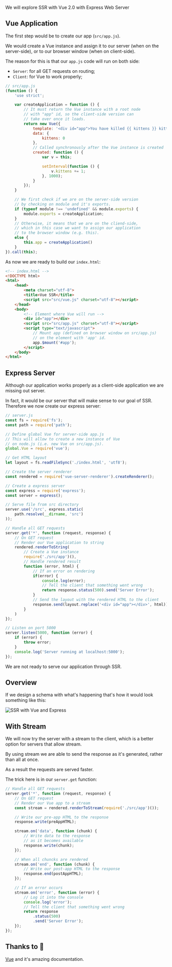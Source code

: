 We will explore SSR with Vue 2.0 with Express Web Server

## Vue Application

The first step would be to create our app (`src/app.js`).

We would create a Vue instance and assign it to our server (when on the server-side),
or to our browser window (when on client-side).

The reason for this is that our `app.js` code will run on both side:
* `Server`: for all GET requests on routing;
* `Client`: for Vue to work properly;

```js
// src/app.js
(function () {
    'use strict';

    var createApplication = function () {
        // It must return the Vue instance with a root node
        // with "app" id, so the client-side version can
        // take over once it loads.
        return new Vue({
            template: '<div id="app">You have killed {{ kittens }} kittens!</div>',
            data: {
                kittens: 0
            },
            // Called synchronously after the Vue instance is created
            created: function () {
                var v = this;

                setInterval(function () {
                    v.kittens += 1;
                }, 1000);
            }
        });
    }

    // We first check if we are on the server-side version
    // by checking on module and it's exports.
    if (typeof module !== 'undefined' && module.exports) {
        module.exports = createApplication;
    }
    // Otherwise, it means that we are on the cliend-side,
    // which in this case we want to assign our application
    // to the browser window (e.g. this).
    else {
        this.app = createApplication()
    }
}).call(this);
```

As now we are ready to build our `index.html`:

```html
<!-- index.html -->
<!DOCTYPE html>
<html>
    <head>
        <meta charset="utf-8">
        <title>Vue SSR</title>
        <script src="src/vue.js" charset="utf-8"></script>
    </head>
    <body>
        <!-- Element where Vue will run -->
        <div id="app"></div>
        <script src="src/app.js" charset="utf-8"></script>
        <script type="text/javascript">
            // Mount app (defined on browser window on src/app.js)
            // on the element with 'app' id.
            app.$mount('#app');
        </script>
    </body>
</html>
```

## Express Server

Although our application works properly as a client-side application
we are missing out server.

In fact, it would be our server that will make sense to our goal of SSR.
Therefore we now create our express server:

```js
// server.js
const fs = require('fs');
const path = require('path');

// Define global Vue for server-side app.js
// This will allow to create a new instance of Vue
// on node.js (i.e. new Vue on src/app.js).
global.Vue = require('vue');

// Get HTML layout
let layout = fs.readFileSync('./index.html', 'utf8');

// Create the server renderer
const rendered = require('vue-server-renderer').createRenderer();

// Create a express server
const express = require('express');
const server = express();

// Serve file from src directory
server.use('/src', express.static(
    path.resolve(__dirname, 'src')
));

// Handle all GET requests
server.get('*', function (request, response) {
    // On GET request
    // Render our Vue application to string
    rendered.renderToString(
        // Create a Vue instance
        require('./src/app')(),
        // Handle rendered result
        function (error, html) {
            // If an error on rendering
            if(error) {
                console.log(error);
                // Tell the client that something went wrong
                return response.status(500).send('Server Error');
            }
            // Send the layout with the rendered HTML to the client
            response.send(layout.replace('<div id="app"></div>', html));
        }
    )
});

// Listen on port 5000
server.listen(5000, function (error) {
    if (error) {
        throw error;
    }
    console.log('Server running at localhost:5000');
});
```

We are not ready to serve our application through SSR.

## Overview

If we design a schema with what's happening that's how it would look something like this:

![SSR with Vue and Express](https://github.com/ferreiratiago/images-upload/blob/master/ssr/ssr-with-vue-and-express.png)


## With Stream

We will now try the server with a stream to the client, which is a better option for servers that allow stream.

By using stream we are able to send the response as it's generated, rather than all at once.

As a result the requests are served faster.

The trick here is in our `server.get` function:

```js
// Handle all GET requests
server.get('*', function (request, response) {
    // On GET request
    // Render our Vue app to a stream
    const stream = rendered.renderToStream(require('./src/app')());

    // Write our pre-app HTML to the response
    response.write(preAppHTML);

    stream.on('data', function (chunk) {
        // Write data to the response
        // as it becomes available
        response.write(chunk);
    });

    // When all chuncks are rendered
    stream.on('end', function (chunk) {
        // Write our post-app HTML to the response
        response.end(postAppHTML);
    });

    // If an error occurs
    stream.on('error', function (error) {
        // Log it into the console
        console.log('error');
        // Tell the client that something went wrong
        return response
            .status(500)
            .send('Server Error');
    });
});
```

## Thanks to :beers:
[Vue](https://vuejs.org/v2/guide/ssr.html) and it's amazing documentation.
